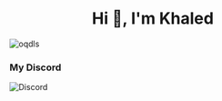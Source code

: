 <h1 align="center">Hi 👋, I'm Khaled</h1>

<p align="left"> <img src="https://komarev.com/ghpvc/?username=oqdls&label=Profile%20views&color=0e75b6&style=flat" alt="oqdls" /> </p>

### My Discord
![Discord](https://discord.c99.nl/widget/theme-2/892344609584345149.png)
 

